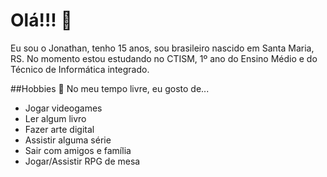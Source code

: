 # Olá!!! :wave:

Eu sou o Jonathan, tenho 15 anos, sou brasileiro nascido em Santa Maria, RS.
No momento estou estudando no CTISM, 1º ano do Ensino Médio e do Técnico de Informática integrado.

##Hobbies :sunrise_over_mountains:
No meu tempo livre, eu gosto de...
* Jogar videogames
* Ler algum livro
* Fazer arte digital
* Assistir alguma série
* Sair com amigos e família
* Jogar/Assistir RPG de mesa
